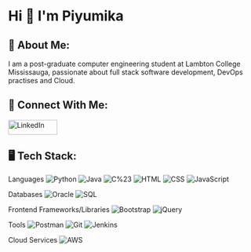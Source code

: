 # Hi 👋 I'm Piyumika

## 🌱 About Me:
I am a post-graduate computer engineering student at Lambton College Mississauga, passionate about full stack software development, DevOps practises and Cloud.

## 👯 Connect With Me:
<a href="https://www.linkedin.com/in/piyumika-samarasuriyage/">
  <img src="https://upload.wikimedia.org/wikipedia/commons/0/01/LinkedIn_Logo.svg" alt="LinkedIn" width="100" height="30">
</a>

## 🖥️ Tech Stack:
Languages
![Python](https://img.shields.io/badge/Python-blue) 
![Java](https://img.shields.io/badge/Java-red) 
![C%23](https://img.shields.io/badge/C%23-green) 
![HTML](https://img.shields.io/badge/HTML-orange) 
![CSS](https://img.shields.io/badge/CSS-blue) 
![JavaScript](https://img.shields.io/badge/JavaScript-yellow)

Databases
![Oracle](https://img.shields.io/badge/Oracle-orange) 
![SQL](https://img.shields.io/badge/SQL-lightgrey)

Frontend Frameworks/Libraries
![Bootstrap](https://img.shields.io/badge/Bootstrap-purple) 
![jQuery](https://img.shields.io/badge/jQuery-blue)

Tools
![Postman](https://img.shields.io/badge/Postman-orange) 
![Git](https://img.shields.io/badge/Git-black) 
![Jenkins](https://img.shields.io/badge/Jenkins-blue)

Cloud Services
![AWS](https://img.shields.io/badge/AWS-yellow)








<!--
**PiyumikaBandula/PiyumikaBandula** is a ✨ _special_ ✨ repository because its `README.md` (this file) appears on your GitHub profile.

Here are some ideas to get you started:

- 🔭 I’m currently working on ...
- 🌱 I’m currently learning ...
- 👯 I’m looking to collaborate on ...
- 🤔 I’m looking for help with ...
- 💬 Ask me about ...
- 📫 How to reach me: ...
- 😄 Pronouns: ...
- ⚡ Fun fact: ...
-->
